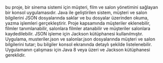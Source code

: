 bu proje, bir sinema sistemi için müşteri, film ve salon yönetimini sağlayan bir konsol uygulamasıdır. Java ile geliştirilen sistem, müşteri ve salon bilgilerini JSON dosyalarında saklar ve bu dosyalar üzerinden okuma, yazma işlemleri gerçekleştirir. Proje kapsamında müşteriler eklenebilir, filmler tanımlanabilir, salonlara filmler atanabilir ve müşteriler salonlara kaydedilebilir. JSON işleme için Jackson kütüphanesi kullanılmıştır. Uygulama, musteriler.json ve salonlar.json dosyalarında müşteri ve salon bilgilerini tutar; bu bilgiler konsol ekranında detaylı şekilde listelenebilir. Uygulamanın çalışması için Java 8 veya üzeri ve Jackson kütüphanesi gereklidir.
